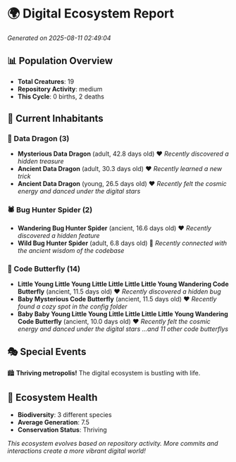 # 🌍 Digital Ecosystem Report
*Generated on 2025-08-11 02:49:04*

## 📊 Population Overview
- **Total Creatures**: 19
- **Repository Activity**: medium
- **This Cycle**: 0 births, 2 deaths

## 👥 Current Inhabitants

### 🐉 Data Dragon (3)
- **Mysterious Data Dragon** (adult, 42.8 days old) ❤️
  *Recently discovered a hidden treasure*
- **Ancient Data Dragon** (adult, 30.3 days old) ❤️
  *Recently learned a new trick*
- **Ancient Data Dragon** (young, 26.5 days old) ❤️
  *Recently felt the cosmic energy and danced under the digital stars*

### 🕷️ Bug Hunter Spider (2)
- **Wandering Bug Hunter Spider** (ancient, 16.6 days old) ❤️
  *Recently discovered a hidden feature*
- **Wild Bug Hunter Spider** (adult, 6.8 days old) 💛
  *Recently connected with the ancient wisdom of the codebase*

### 🦋 Code Butterfly (14)
- **Little Young Little Young Little Little Little Little Young Wandering Code Butterfly** (ancient, 11.5 days old) ❤️
  *Recently discovered a hidden bug*
- **Baby Mysterious Code Butterfly** (ancient, 11.5 days old) ❤️
  *Recently found a cozy spot in the config folder*
- **Baby Baby Young Little Young Little Little Little Little Young Wandering Code Butterfly** (ancient, 10.0 days old) ❤️
  *Recently felt the cosmic energy and danced under the digital stars*
  *...and 11 other code butterflys*

## 🎭 Special Events

🏙️ **Thriving metropolis!** The digital ecosystem is bustling with life.

## 🔬 Ecosystem Health
- **Biodiversity**: 3 different species
- **Average Generation**: 7.5
- **Conservation Status**: Thriving

*This ecosystem evolves based on repository activity. More commits and interactions create a more vibrant digital world!*